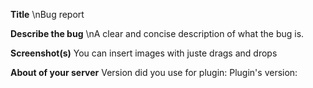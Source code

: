 **Title**
\nBug report

**Describe the bug**
\nA clear and concise description of what the bug is.

**Screenshot(s)**
You can insert images with juste drags and drops

**About of your server**
Version did you use for plugin:
Plugin's version:
